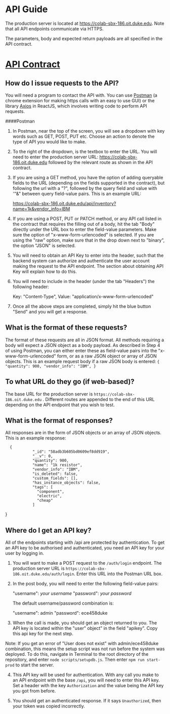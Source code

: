 API Guide
===================

The production server is located at https://colab-sbx-186.oit.duke.edu. Note that all API endpoints communicate via HTTPS.

The parameters, body and expected return payloads are all specified in the API contract.

[API Contract](https://colab-sbx-186.oit.duke.edu/docs/api_contract.txt)
==

How do I issue requests to the API?
-------
You will need a program to contact the API with. You can use
[Postman](https://www.getpostman.com/) (a chrome extension for making https calls with an easy to use GUI) or the library [Axios](https://github.com/mzabriskie/axios) in ReactJS, which involves writing code to perform API requests.

####Postman
1) In Postman, near the top of the screen, you will see a dropdown with key words such as GET, POST, PUT etc. Choose an action to denote the type of API you would like to make.

2) To the right of the dropdown, is the textbox to enter the URL. You will need to enter the production server URL: https://colab-sbx-186.oit.duke.edu followed by the relevant route as shown in the API contract.

3) If you are using a GET method, you have the option of adding queryable fields to the URL (depending on the fields supported in the contract), but following the url with a "?", followed by the query field and value with '"&" between query field-value pairs. This is an example URL:

    https://colab-sbx-186.oit.duke.edu/api/inventory?name=1k&vendor_info=IBM

4) If you are using a POST, PUT or PATCH method, or any API call listed in the contract that requires the filling out of a body, hit the tab "Body" directly under the URL box to enter the field-value parameters. Make sure the option of "x-www-form-urlencoded" is selected. If you are using the "raw" option, make sure that in the drop down next to "binary", the option "JSON" is selected.

5) You will need to obtain an API Key to enter into the header, such that the backend system can authorize and authenticate the user account making the request to the API endpoint. The section about obtaining API Key will explain how to do this.

6) You will need to include in the header (under the tab "Headers") the following header:

    Key: "Content-Type",
    Value: "application/x-www-form-urlencoded"

7) Once all the above steps are completed, simply hit the blue button "Send" and you will get a response.


What is the format of these requests?
----

The format of these requests are all in JSON format. All methods requiring a body will expect a JSON object as a body payload. As described in Step 4 of using Postman, you can either enter these as field-value pairs into the "x-www-form-urlencoded" form, or as a raw JSON object or array of JSON objects. This is an example request body if a raw JSON body is entered:
`
{
					    "quantity": 900,
					    "vendor_info": "IBM",
}
`

To what URL do they go (if web-based)?
---
The base URL for the production server is `https://colab-sbx-186.oit.duke.edu` . Different routes are appended to the end of this URL depending on the API endpoint that you wish to test.

What is the format of responses?
---
All responses are in the form of JSON objects or an array of JSON objects. This is an example response:

      {
			    "_id": "58adb3b605bd0609ef8dd919",
			    "__v": 0,
			    "quantity": 900,
			    "name": "1k resistor",
			    "vendor_info": "IBM",
			    "is_deleted": false,
			    "custom_fields": [],
			    "has_instance_objects": false,
			    "tags": [
			      "component",
			      "electric",
			      "cheap"
			    ]
  }

Where do I get an API key?
---
All of the endpoints starting with /api are protected by authentication. To get an API key to be authorised and authenticated, you need an API key for your user by logging in.

1) You will want to make a POST request to the `/auth/login` endpoint. The production server URL is `https://colab-sbx-186.oit.duke.edu/auth/login`.  Enter this URL into the Postman URL box.

2) In the post body, you will need to enter the following field-value pairs:

    "username": *your username*
    "password": *your password*

	The default username/password combination is:

    "username": admin
    "password": ece458duke

3) When the call is made, you should get an object returned to you. The API key is located within the "user" object" in the field "apikey".  Copy this api key for the next step.

Note: If you get an error of "User does not exist" with admin/ece458duke combination, this means the setup script was not run before the system was deployed. To do this, navigate in Terminal to the root directory of the repository, and enter `node scripts/setupdb.js`. Then enter `npm run start-prod` to start the server.

4) This API key will be used for authentication. With any call you make to an API endpoint with the base `/api`, you will need to enter this API key. Set a header with the key `Authorization` and the value being the API key you got from before.

5) You should get an authenticated response. If it says `Unauthorized`, then your token was copied incorrectly.
